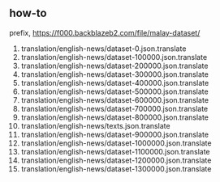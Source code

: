 ## how-to

prefix, https://f000.backblazeb2.com/file/malay-dataset/

1. translation/english-news/dataset-0.json.translate
2. translation/english-news/dataset-100000.json.translate
3. translation/english-news/dataset-200000.json.translate
4. translation/english-news/dataset-300000.json.translate
5. translation/english-news/dataset-400000.json.translate
6. translation/english-news/dataset-500000.json.translate
7. translation/english-news/dataset-600000.json.translate
8. translation/english-news/dataset-700000.json.translate
9. translation/english-news/dataset-800000.json.translate
10. translation/english-news/texts.json.translate
11. translation/english-news/dataset-900000.json.translate
12. translation/english-news/dataset-1000000.json.translate
13. translation/english-news/dataset-1100000.json.translate
14. translation/english-news/dataset-1200000.json.translate
15. translation/english-news/dataset-1300000.json.translate